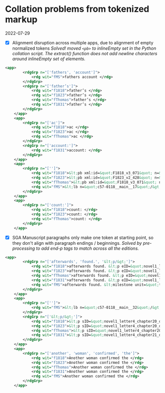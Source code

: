# Collation problems from tokenized markup
2022-07-29

- [x]  Alignment disruption across multiple apps, due to alignment of empty normalized tokens
*Solved! moved `<pb>` to inlineEmpty set in the Python collation script. The extract() function does not add newline characters around inlineEmpty set of elements.*

```xml
<app>
		<rdgGrp n="['fathers', 'account']">
			<rdg wit="fMS">fathers account </rdg>
		</rdgGrp>
		<rdgGrp n="['father’s']">
			<rdg wit="f1818">father’s </rdg>
			<rdg wit="f1823">father’s </rdg>
			<rdg wit="fThomas">father’s </rdg>
			<rdg wit="f1831">father’s </rdg>
		</rdgGrp>
	</app>
	<app>
		<rdgGrp n="['ac']">
			<rdg wit="f1818">ac </rdg>
			<rdg wit="f1823">ac </rdg>
			<rdg wit="fThomas">ac </rdg>
		</rdgGrp>
		<rdgGrp n="['account:']">
			<rdg wit="f1831">account: </rdg>
		</rdgGrp>
	</app>
	<app>
		<rdgGrp n="['']">
			<rdg wit="f1818">&lt;pb xml:id=&quot;F1818_v3_071&quot; n=&quot;067&quot;/&gt; </rdg>
			<rdg wit="f1823">&lt;pb xml:id=&quot;F1823_v2_428&quot; n=&quot;155&quot;/&gt; </rdg>
			<rdg wit="fThomas">&lt;pb xml:id=&quot;F1818_v3_071&quot; n=&quot;067&quot;/&gt; </rdg>
			<rdg wit="fMS">&lt;lb n=&quot;c57-0118__main__17&quot;/&gt; </rdg>
		</rdgGrp>
	</app>
	<app>
		<rdgGrp n="['count:']">
			<rdg wit="f1818">count: </rdg>
			<rdg wit="f1823">count: </rdg>
			<rdg wit="fThomas">count: </rdg>
		</rdgGrp>
	</app>
```	
- [x]  SGA Manuscript paragraphs only make one token at starting point, so they don't align with paragraph endings / beginnings. 
*Solved by pre-processing to add end-p tags to match across all the editions.*

```xml
<app>
		<rdgGrp n="['afterwards', 'found.', '&lt;p/&gt;']">
			<rdg wit="f1818">afterwards found. &lt;p eID=&quot;novel1_letter4_chapter20_div4_div22_p5&quot;/&gt; </rdg>
			<rdg wit="f1823">afterwards found. &lt;p eID=&quot;novel1_letter4_chapter20_div4_div21_p5&quot;/&gt; </rdg>
			<rdg wit="fThomas">afterwards found. &lt;p eID=&quot;novel1_letter4_chapter20_div4_div22_p5&quot;/&gt; </rdg>
			<rdg wit="f1831">afterwards found. &lt;p eID=&quot;novel1_letter4_chapter21_div4_div21_p5&quot;/&gt; </rdg>
			<rdg wit="fMS">afterwards found. &lt;milestone unit=&quot;tei:p&quot;/&gt; </rdg>
		</rdgGrp>
	</app>
	<app>
		<rdgGrp n="['']">
			<rdg wit="fMS">&lt;lb n=&quot;c57-0118__main__32&quot;/&gt; </rdg>
		</rdgGrp>
		<rdgGrp n="['&lt;p/&gt;']">
			<rdg wit="f1818">&lt;p sID=&quot;novel1_letter4_chapter20_div4_div22_p6&quot;/&gt; </rdg>
			<rdg wit="f1823">&lt;p sID=&quot;novel1_letter4_chapter20_div4_div21_p6&quot;/&gt; </rdg>
			<rdg wit="fThomas">&lt;p sID=&quot;novel1_letter4_chapter20_div4_div22_p6&quot;/&gt; </rdg>
			<rdg wit="f1831">&lt;p sID=&quot;novel1_letter4_chapter21_div4_div21_p6&quot;/&gt; </rdg>
		</rdgGrp>
	</app>
	<app>
		<rdgGrp n="['another', 'woman', 'confirmed', 'the']">
			<rdg wit="f1818">Another woman confirmed the </rdg>
			<rdg wit="f1823">Another woman confirmed the </rdg>
			<rdg wit="fThomas">Another woman confirmed the </rdg>
			<rdg wit="f1831">Another woman confirmed the </rdg>
			<rdg wit="fMS">Another woman confirmed the </rdg>
		</rdgGrp>
	</app>

```


